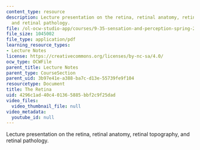```yaml
---
content_type: resource
description: Lecture presentation on the retina, retinal anatomy, retinal topography,
  and retinal pathology.
file: /ol-ocw-studio-app/courses/9-35-sensation-and-perception-spring-2009/4296c1ad40c401365885bbf2c9f25dad_MIT9_35s09_lec03_retina.pdf
file_size: 1045002
file_type: application/pdf
learning_resource_types:
- Lecture Notes
license: https://creativecommons.org/licenses/by-nc-sa/4.0/
ocw_type: OCWFile
parent_title: Lecture Notes
parent_type: CourseSection
parent_uid: 3b97e41e-a388-ba7c-d13e-55739fe9f104
resourcetype: Document
title: The Retina
uid: 4296c1ad-40c4-0136-5885-bbf2c9f25dad
video_files:
  video_thumbnail_file: null
video_metadata:
  youtube_id: null
---
```

Lecture presentation on the retina, retinal anatomy, retinal topography, and retinal pathology.